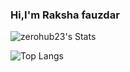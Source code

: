### Hi,I'm Raksha fauzdar



  ![zerohub23's Stats](https://github-readme-stats.vercel.app/api?username=zerohub23&show_icons=true&theme=highcontrast&icon_color=#ff0000)  
    
   ![Top Langs](https://github-readme-stats.vercel.app/api/top-langs/?username=zerohub23)


<!--
**zerohub23/zerohub23** is a ✨ _special_ ✨ repository because its `README.md` (this file) appears on your GitHub profile.

Here are some ideas to get you started:

- 🔭 I’m currently working on ...
- 🌱 I’m currently learning ...
- 👯 I’m looking to collaborate on ...
- 🤔 I’m looking for help with ...
- 💬 Ask me about ...
- 📫 How to reach me: ...
- 😄 Pronouns: ...
- ⚡ Fun fact: ...
-->
